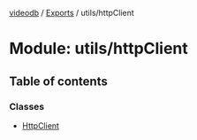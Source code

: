 [videodb](../README.md) / [Exports](../modules.md) / utils/httpClient

# Module: utils/httpClient

## Table of contents

### Classes

- [HttpClient](../classes/utils_httpClient.HttpClient.md)
